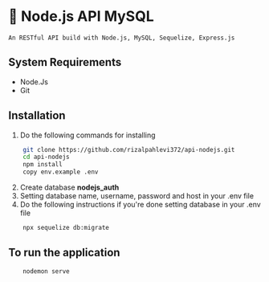 # :rocket: Node.js API MySQL

    An RESTful API build with Node.js, MySQL, Sequelize, Express.js

## System Requirements

- Node.Js
- Git

## Installation

1. Do the following commands for installing

```bash
	git clone https://github.com/rizalpahlevi372/api-nodejs.git
	cd api-nodejs
	npm install
	copy env.example .env
```

2. Create database **nodejs_auth**
3. Setting database name, username, password and host in your .env file
4. Do the following instructions if you're done setting database in your .env file

```bash
	npx sequelize db:migrate
```

## To run the application

```bash
	nodemon serve
```
